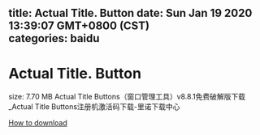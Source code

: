 
title: Actual Title. Button
date: Sun Jan 19 2020 13:39:07 GMT+0800 (CST)    
categories: baidu
---

# Actual Title. Button
size: 7.70 MB
 Actual Title Buttons（窗口管理工具）v8.8.1免费破解版下载_Actual Title Buttons注册机激活码下载-里诺下载中心
 

[How to download](https://bpcam.bemobtrk.com/go/2ceec3aa-1ca2-46d6-b9ff-aaa5c184517c?jno=3084)